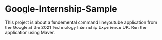# Google-Internship-Sample
This project is about a fundemental command lineyoutube application from the Google at the 2021 Technology Internship Experience UK.
Run the application using Maven.
